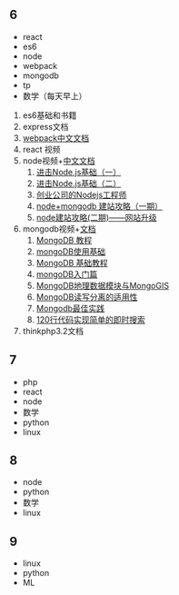 ## 6  

* react
* es6
* node
* webpack
* mongodb
* tp
* 数学（每天早上）

1. es6基础和书籍
2. express文档
3. [webpack中文文档](http://www.css88.com/doc/webpack2/plugins/provide-plugin/)
4. react 视频
5. node视频+[中文文档](http://nodejs.cn/api/tls.html)
   1. [进击Node.js基础（一）](http://www.imooc.com/learn/348)
   2. [进击Node.js基础（二）](http://www.imooc.com/learn/637)
   3. [创业公司的Nodejs工程师](http://www.imooc.com/learn/728)
   4. [node+mongodb 建站攻略（一期）](http://www.imooc.com/learn/75)
   5. [node建站攻略(二期)——网站升级](http://www.imooc.com/learn/197)
6. mongodb视频+[文档](http://www.runoob.com/mongodb/mongodb-tutorial.html)
   1. [MongoDB 教程](http://www.runoob.com/mongodb/mongodb-tutorial.html)
   2. [mongoDB使用基础](http://www.jikexueyuan.com/course/199.html)
   3. [MongoDB 基础教程](https://www.shiyanlou.com/courses/12)
   4. [mongoDB入门篇](http://www.imooc.com/learn/295)
   5. [MongoDB地理数据模块与MongoGIS](http://www.imooc.com/learn/298)
   6. [MongoDB读写分离的适用性](http://www.imooc.com/learn/297)
   7. [Mongodb最佳实践](http://www.maiziedu.com/course/395/)
   8. [120行代码实现简单的即时搜索](https://www.shiyanlou.com/courses/386)
7. thinkphp3.2文档

## 7

* php
* react
* node
* 数学
* python
* linux

## 8

* node
* python
* 数学
* linux

## 9

* linux
* python
* ML

